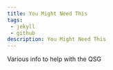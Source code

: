 ```yaml
---
title: You Might Need This
tags: 
 - jekyll
 - github
description: You Might Need This
---
```


Various info to help with the QSG